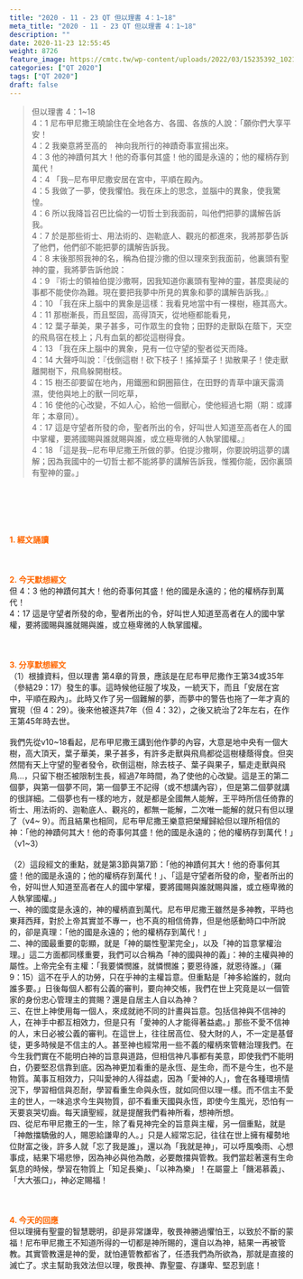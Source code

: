 ```yaml
---
title: "2020 - 11 - 23 QT 但以理書 4：1~18"
meta_title: "2020 - 11 - 23 QT 但以理書 4：1~18"
description: ""
date: 2020-11-23 12:55:45
weight: 8726
feature_image: https://cmtc.tw/wp-content/uploads/2022/03/15235392_10211799862337740_180693556567566654_o-1.webp
categories: ["QT 2020"]
tags: ["QT 2020"]
draft: false
---
```


<blockquote>但以理書 4：1~18<br />
4：1 尼布甲尼撒王曉諭住在全地各方、各國、各族的人說：「願你們大享平安！<br />
4：2 我樂意將至高的　神向我所行的神蹟奇事宣揚出來。<br />
4：3 他的神蹟何其大！他的奇事何其盛！他的國是永遠的；他的權柄存到萬代！<br />
4：4 「我─尼布甲尼撒安居在宮中，平順在殿內。<br />
4：5 我做了一夢，使我懼怕。我在床上的思念，並腦中的異象，使我驚惶。<br />
4：6 所以我降旨召巴比倫的一切哲士到我面前，叫他們把夢的講解告訴我。<br />
4：7 於是那些術士、用法術的、迦勒底人、觀兆的都進來，我將那夢告訴了他們，他們卻不能把夢的講解告訴我。<br />
4：8 末後那照我神的名，稱為伯提沙撒的但以理來到我面前，他裏頭有聖神的靈，我將夢告訴他說：<br />
4：9 『術士的領袖伯提沙撒啊，因我知道你裏頭有聖神的靈，甚麼奧祕的事都不能使你為難。現在要把我夢中所見的異象和夢的講解告訴我。』<br />
4：10 「我在床上腦中的異象是這樣：我看見地當中有一棵樹，極其高大。<br />
4：11 那樹漸長，而且堅固，高得頂天，從地極都能看見，<br />
4：12 葉子華美，果子甚多，可作眾生的食物；田野的走獸臥在蔭下，天空的飛鳥宿在枝上；凡有血氣的都從這樹得食。<br />
4：13 「我在床上腦中的異象，見有一位守望的聖者從天而降。<br />
4：14 大聲呼叫說：『伐倒這樹！砍下枝子！搖掉葉子！拋散果子！使走獸離開樹下，飛鳥躲開樹枝。<br />
4：15 樹丕卻要留在地內，用鐵圈和銅圈箍住，在田野的青草中讓天露滴濕，使他與地上的獸一同吃草，<br />
4：16 使他的心改變，不如人心，給他一個獸心，使他經過七期（期：或譯年；本章同）。<br />
4：17 這是守望者所發的命，聖者所出的令，好叫世人知道至高者在人的國中掌權，要將國賜與誰就賜與誰，或立極卑微的人執掌國權。』<br />
4：18 「這是我─尼布甲尼撒王所做的夢。伯提沙撒啊，你要說明這夢的講解；因為我國中的一切哲士都不能將夢的講解告訴我，惟獨你能，因你裏頭有聖神的靈。」</blockquote><br />
&nbsp;<br />
<br />
&nbsp;<br />
<br />
<span style="color: #ff6600;"><strong>1. </strong><strong>經文誦讀</strong></span><br />
<br />
<span style="color: #ff6600;"><strong> </strong></span><br />
<br />
<span style="color: #ff6600;"><strong>2. 今天默想</strong><strong>經文<br />
</strong></span>但 4：3 他的神蹟何其大！他的奇事何其盛！他的國是永遠的；他的權柄存到萬代！<br />
4：17 這是守望者所發的命，聖者所出的令，好叫世人知道至高者在人的國中掌權，要將國賜與誰就賜與誰，或立極卑微的人執掌國權。<br />
<br />
&nbsp;<br />
<br />
<span style="color: #ff6600;"><strong>3. 分享默想經文<br />
</strong></span>（1）根據資料，但以理書 第4章的背景，應該是在尼布甲尼撒作王第34或35年（參結29：17）發生的事。這時候他征服了埃及，一統天下，而且「安居在宮中，平順在殿內」。此時又作了另一個難解的夢，而夢中的警告也拖了一年才真的實現（但 4：29）。後來他被逐共7年（但 4：32），之後又統治了2年左右，在作王第45年時去世。<br />
<br />
我們先從v10~18看起，尼布甲尼撒王講到他作夢的內容，大意是地中央有一個大樹，高大頂天，葉子華美，果子甚多，有許多走獸與飛鳥都從這樹棲蔭得食。但突然間有天上守望的聖者發令，砍倒這樹，除去枝子、葉子與果子，驅走走獸與飛鳥…，只留下樹丕被限制生長，經過7年時間，為了使他的心改變。這是王的第二個夢，與第一個夢不同，第一個夢王不記得（或不想講內容），但是第二個夢就講的很詳細。二個夢也有一樣的地方，就是都是全國無人能解，王平時所信任倚靠的術士、用法術的、迦勒底人、觀兆的，都無一能解，二次唯一能解的就只有但以理了（v4~ 9）。而且結果也相同，尼布甲尼撒王樂意把榮耀歸給但以理所相信的神：「他的神蹟何其大！他的奇事何其盛！他的國是永遠的；他的權柄存到萬代！」（v1~3）<br />
<br />
（2）這段經文的重點，就是第3節與第7節：「他的神蹟何其大！他的奇事何其盛！他的國是永遠的；他的權柄存到萬代！」、「這是守望者所發的命，聖者所出的令，好叫世人知道至高者在人的國中掌權，要將國賜與誰就賜與誰，或立極卑微的人執掌國權。」<br />
一、神的國度是永遠的，神的權柄直到萬代。尼布甲尼撒王雖然是多神教，平時也東拜西拜，對於上帝其實並不專一，也不真的相信倚靠，但是他感動時口中所說的，卻是真理：「他的國是永遠的；他的權柄存到萬代！」<br />
二、神的國最重要的彰顯，就是「神的屬性聖潔完全」，以及「神的旨意掌權治理。」這二方面都同樣重要，我們可以合稱為「神的國與神的義」：神的主權與神的屬性。上帝完全有主權：「我要憐憫誰，就憐憫誰；要恩待誰，就恩待誰。」（羅9：15）這不在乎人的功勞，只在乎神的主權旨意。但重點是「神多給誰的，就向誰多要。」日後每個人都有公義的審判，要向神交帳，我們在世上究竟是以一個管家的身份忠心管理主的賞賜？還是自居主人自以為神？<br />
三、在世上神使用每一個人，來成就祂不同的計畫與旨意。包括信神與不信神的人，在神手中都互相效力，但是只有「愛神的人才能得著益處。」那些不愛不信神的人，末日必被公義的審判。在這世上，往往居高位、發大財的人，不一定是基督徒，更多時候是不信主的人。甚至神也經常用一些不義的權柄來管轄治理我們。在今生我們實在不能明白神的旨意與道路，但相信神凡事都有美意，即使我們不能明白，仍要堅忍信靠到底。因為神更加看重的是永恆、是生命，而不是今生，也不是物質。萬事互相效力，只叫愛神的人得益處，因為「愛神的人」，會在各種環境情況下，學習相信與忍耐，學習看重生命與永恆，就如同但以理一樣。而不信主不愛主的世人，一味追求今生與物質，卻不看重天國與永恆，即使今生風光，恐怕有一天要哀哭切齒。每天讀聖經，就是提醒我們看神所看，想神所想。<br />
四、從尼布甲尼撒王的一生，除了看見神完全的旨意與主權，另一個重點，就是「神敵擋驕傲的人，賜恩給謙卑的人。」只是人經常忘記，往往在世上擁有權勢地位財富之後，許多人就「忘了我是誰」，還以為「我就是神」，可以呼風喚雨、心想事成，結果下場悲慘，因為神必與他為敵，必要敵擋與管教。我們當趁著還有生命氣息的時候，學習在物質上「知足長樂」、「以神為樂」！在屬靈上「饑渴慕義」、「大大張口」，神必定賜福！<br />
<br />
&nbsp;<br />
<br />
<span style="color: #ff6600;"><strong>4. 今天的回應<br />
</strong></span>但以理擁有聖靈的智慧聰明，卻是非常謙卑，敬畏神勝過懼怕王，以致於不斷的蒙福！尼布甲尼撒王不知道所得的一切都是神所賜的，還自以為神，結果一再被管教。其實管教還是神的愛，就怕連管教都省了，任憑我們為所欲為，那就是直接的滅亡了。求主幫助我效法但以理，敬畏神、靠聖靈、存謙卑、堅忍到底！<br />
<br />
&nbsp;<br />
<br />
&nbsp;
        